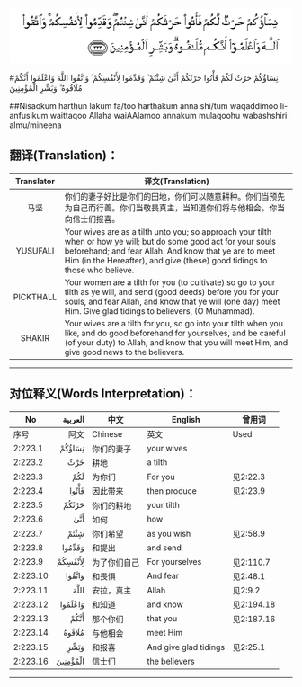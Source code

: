 ![002:223](images/002_223.gif)

#نِسَاؤُكُمْ حَرْثٌ لَكُمْ فَأْتُوا حَرْثَكُمْ أَنَّىٰ شِئْتُمْ ۖ وَقَدِّمُوا لِأَنْفُسِكُمْ ۚ وَاتَّقُوا اللَّهَ وَاعْلَمُوا أَنَّكُمْ مُلَاقُوهُ ۗ وَبَشِّرِ الْمُؤْمِنِينَ 

##Nisaokum harthun lakum fa/too harthakum anna shi/tum waqaddimoo li-anfusikum waittaqoo Allaha waiAAlamoo annakum mulaqoohu wabashshiri almu/mineena 

## 翻译(Translation)：

| Translator | 译文(Translation)                                            |
| :--------: | ------------------------------------------------------------ |
|    马坚    | 你们的妻子好比是你们的田地，你们可以随意耕种。你们当预先为自己而行善。你们当敬畏真主，当知道你们将与他相会。你当向信士们报喜。 |
|  YUSUFALI  | Your wives are as a tilth unto you; so approach your tilth when or how ye will; but do some good act for your souls beforehand; and fear Allah. And know that ye are to meet Him (in the Hereafter), and give (these) good tidings to those who believe. |
| PICKTHALL  | Your women are a tilth for you (to cultivate) so go to your tilth as ye will, and send (good deeds) before you for your souls, and fear Allah, and know that ye will (one day) meet Him. Give glad tidings to believers, (O Muhammad). |
|   SHAKIR   | Your wives are a tilth for you, so go into your tilth when you like, and do good beforehand for yourselves, and be careful (of your duty) to Allah, and know that you will meet Him, and give good news to the believers. |

---

## 对位释义(Words Interpretation)：

| No   | العربية | 中文    | English | 曾用词 |
| ---- | ------: | ------- | ------- | ------ |
| 序号 |    阿文 | Chinese | 英文    | Used   |
| 2:223.1  | نِسَاؤُكُمْ   | 你们的妻子   | your wives            |            |
| 2:223.2  | حَرْثٌ      | 耕地         | a tilth               |            |
| 2:223.3  | لَكُمْ      | 为你们       | For you               | 见2:22.3   |
| 2:223.4  | فَأْتُوا    | 因此带来     | then produce          | 见2:23.9   |
| 2:223.5  | حَرْثَكُمْ    | 你们的耕地   | your tilth            |            |
| 2:223.6  | أَنَّىٰ      | 如何         |  how                  |            |
| 2:223.7  | شِئْتُمْ     | 你们希望     | as you wish           | 见2:58.9   |
| 2:223.8  | وَقَدِّمُوا   | 和提出       | and send              |            |
| 2:223.9  | لِأَنْفُسِكُمْ  | 为了你们自己 | For yourselves        | 见2:110.7  |
| 2:223.10 | وَاتَّقُوا   | 和畏惧       | And fear              | 见2:48.1   |
| 2:223.11 | اللَّهَ     | 安拉，真主   | Allah                 | 见2:9.2 |
| 2:223.12 | وَاعْلَمُوا  | 和知道       | and know              | 见2:194.18 |
| 2:223.13 | أَنَّكُمْ     | 那个你们     | that you              | 见2:187.16 |
| 2:223.14 | مُلَاقُوهُ   | 与他相会     | meet Him              |            |
| 2:223.15 | وَبَشِّرِ     | 和报喜       | And give glad tidings | 见2:25.1   |
| 2:223.16 | الْمُؤْمِنِينَ | 信士们       | the believers         |            |

---

